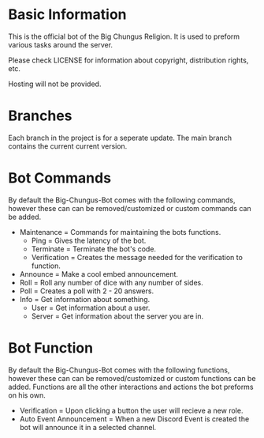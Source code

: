 # Basic Information
This is the official bot of the Big Chungus Religion. It is used to preform various tasks around the server.

Please check LICENSE for information about copyright, distribution rights, etc.

Hosting will not be provided.

# Branches
Each branch in the project is for a seperate update. The main branch contains the current current version.

# Bot Commands
By default the Big-Chungus-Bot comes with the following commands, however these can can be removed/customized or custom commands can be added.

- Maintenance = Commands for maintaining the bots functions.
    - Ping = Gives the latency of the bot.
    - Terminate = Terminate the bot's code.
    - Verification = Creates the message needed for the verification to function.
- Announce = Make a cool embed announcement.
- Roll = Roll any number of dice with any number of sides.
- Poll = Creates a poll with 2 - 20 answers.
- Info = Get information about something.
    - User = Get information about a user.
    - Server = Get information about the server you are in.

# Bot Function
By default the Big-Chungus-Bot comes with the following functions, however these can can be removed/customized or custom functions can be added. Functions are all the other interactions and actions the bot preforms on his own.

- Verification = Upon clicking a button the user will recieve a new role.
- Auto Event Announcement = When a new Discord Event is created the bot will announce it in a selected channel.
